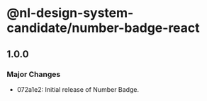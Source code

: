 # @nl-design-system-candidate/number-badge-react

## 1.0.0

### Major Changes

- 072a1e2: Initial release of Number Badge.
